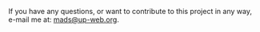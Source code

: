
If you have any questions, or want to contribute to this project in any way, e-mail me at: mads@up-web.org.
